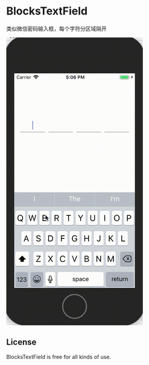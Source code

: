 # BlocksTextField
类似微信密码输入框，每个字符分区域隔开

![Alt Text](https://github.com/allencheung/BlocksTextField/blob/master/Resource/demo.gif)

## License

BlocksTextField is free for all kinds of use.
